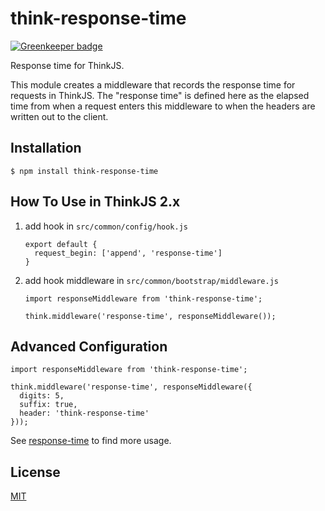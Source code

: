 # think-response-time

[![Greenkeeper badge](https://badges.greenkeeper.io/lizheming/think-response-time.svg)](https://greenkeeper.io/)

Response time for ThinkJS.

This module creates a middleware that records the response time for requests in ThinkJS. The "response time" is defined here as the elapsed time from when a request enters this middleware to when the headers are written out to the client.

## Installation

```
$ npm install think-response-time
```

## How To Use in ThinkJS 2.x

1. add hook in `src/common/config/hook.js`

    ```
    export default {
      request_begin: ['append', 'response-time']
    }
    ```

2. add hook middleware in `src/common/bootstrap/middleware.js`

    ```
    import responseMiddleware from 'think-response-time';

    think.middleware('response-time', responseMiddleware());
    ```

## Advanced Configuration

```
import responseMiddleware from 'think-response-time';

think.middleware('response-time', responseMiddleware({
  digits: 5,
  suffix: true,
  header: 'think-response-time'
}));
```

  See [response-time](https://github.com/expressjs/response-time) to find more usage.

## License

[MIT](LICENSE)
